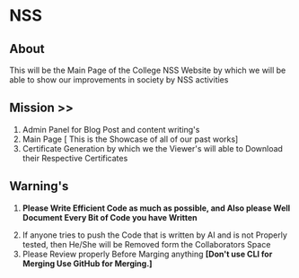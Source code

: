 # NSS

## About

<p>This will be the Main Page of the College NSS Website by which we will be able to show our improvements in society by NSS activities</p>


## Mission >>
<ol>
<li>Admin Panel for Blog Post and content writing's </li>
<li>Main Page [ This is the Showcase of all of our past works]</li>

<li>Certificate Generation by which we the Viewer's will able to Download their Respective Certificates</li>

</ol>

## Warning's
<ol>

<b><li>Please Write Efficient Code as much as possible, and Also please Well Document Every Bit of Code you have Written </li></b>
<li>If anyone tries to push the Code that is written by AI and is not Properly tested, then He/She will be Removed form the Collaborators Space</li>
<li>Please Review properly Before Marging anything <b>[Don't use CLI for Merging Use GitHub for Merging.]</b></li>

</ol>

